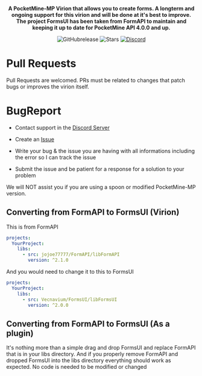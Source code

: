 <p align="center">
    <a href="https://github.com/Vecnavium/FormsUI"></a><br>
    <b>A PocketMine-MP Virion that allows you to create forms. A longterm and ongoing support for this virion and will be done at it's best to improve. The project FormsUI has been taken from FormAPI to maintain and keeping it up to date for PocketMine API 4.0.0 and up.</b>
</p>

<p align="center">
    <img alt="GitHubrelease" src="https://img.shields.io/github/v/release/Vecnavium/FormsUI?label=release&sort=semver">
      <img alt="Stars" src= "https://img.shields.io/github/stars/Vecnavium/FormsUI?style=for-the-badge">
    <a href="https://discord.gg/6M9tGyWPjr"><img src="https://img.shields.io/discord/837701868649709568?label=discord&color=7289DA&logo=discord" alt="Discord" /></a>
</p>


# Pull Requests
Pull Requests are welcomed. PRs must be related to changes that patch bugs or improves the virion itself.

# BugReport

- Contact support in the [Discord Server](https://discord.gg/NvxR2SCyQY)

- Create an [Issue](https://github.com/Vecnavium/FormsUI/issues/new)

- Write your bug & the issue you are having with all informations including the error so I can track the issue

- Submit the issue and be patient for a response for a solution to your problem
 
We will NOT assist you if you are using a spoon or modified PocketMine-MP version.

## Converting from FormAPI to FormsUI (Virion)

This is from FormAPI

```yml
projects:
  YourProject:
    libs:
      - src: jojoe77777/FormAPI/libFormAPI
        version: ^2.1.0
```

And you would need to change it to this to FormsUI


```yml
projects:
  YourProject:
    libs:
      - src: Vecnavium/FormsUI/libFormsUI
        version: ^2.0.0
```

## Converting from FormAPI to FormsUI (As a plugin)

It's nothing more than a simple drag and drop FormsUI and replace FormAPI that is in your libs directory. And if you properly remove FormAPI and dropped FormsUI into the libs directory everything should work as expected. No code is needed to be modified or changed
